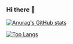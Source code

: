 ### Hi there 👋

[![Anurag's GitHub stats](https://github-readme-stats.vercel.app/api?username=kargolek&show_icons=true&theme=onedark)](https://github.com/kargolek/github-readme-stats)


[![Top Langs](https://github-readme-stats.vercel.app/api/top-langs/?username=kargolek&layout=compact&theme=onedark)](https://github.com/kargolek/github-readme-stats)
